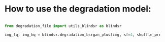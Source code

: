 
# How to use the degradation model:

```python

from degradation_file import utils_blindsr as blindsr

img_lq, img_hq = blindsr.degradation_bsrgan_plus(img, sf=4, shuffle_prob=0.1, use_sharp=True, lq_patchsize=64)
```

